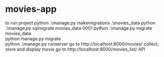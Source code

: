 # movies-app
to run project
python .\manage.py makemigrations .\movies_data
python .\manage.py sqlmigrate movies_data 0001
python .\manage.py migrate movies_data   
python manage.py migrate   
python .\manage.py runserver
go to http://localhost:8000/movies/ collect, store and display movie
go to http://localhost:8000/movies_list/ API
